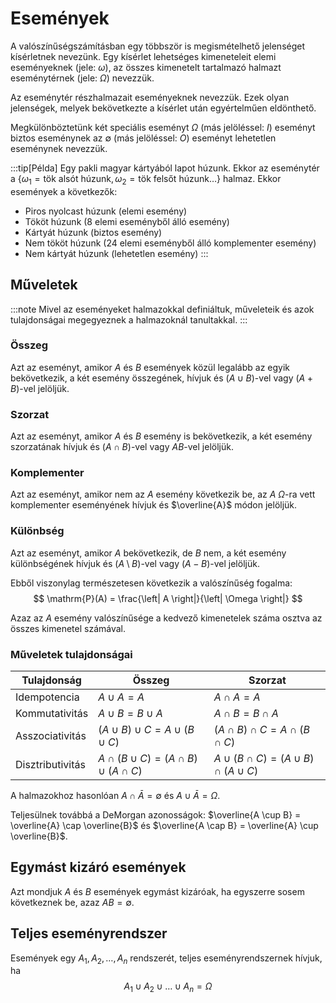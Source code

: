 # Események

A valószínűségszámításban egy többször is megismételhető jelenséget kísérletnek nevezünk. Egy kísérlet lehetséges
kimeneteleit elemi eseményeknek (jele: $\omega$), az összes kimenetelt tartalmazó halmazt eseménytérnek (jele: $\Omega$)
nevezzük.

Az eseménytér részhalmazait eseményeknek nevezzük. Ezek olyan jelenségek, melyek bekövetkezte a kísérlet után
egyértelműen eldönthető.

Megkülönböztetünk két speciális eseményt $\Omega$ (más jelöléssel: $I$) eseményt biztos eseménynek az
$\emptyset$ (más jelöléssel: $O$) eseményt lehetetlen eseménynek nevezzük.

:::tip[Példa]
Egy pakli magyar kártyából lapot húzunk.
Ekkor az eseménytér a
$\left\lbrace \omega_1 = \text{tök alsót húzunk}, \omega_2 = \text{tök felsőt húzunk} \dots \right\rbrace$ halmaz.
Ekkor események a következők:
- Piros nyolcast húzunk (elemi esemény)
- Tököt húzunk (8 elemi eseményből álló esemény)
- Kártyát húzunk (biztos esemény)
- Nem tököt húzunk (24 elemi eseményből álló komplementer esemény)
- Nem kártyát húzunk (lehetetlen esemény)
:::

## Műveletek

:::note
Mivel az eseményeket halmazokkal definiáltuk, műveleteik és azok tulajdonságai megegyeznek a halmazoknál tanultakkal.
:::

### Összeg
Azt az eseményt, amikor $A$ és $B$ események közül legalább az egyik bekövetkezik, a két esemény összegének, hívjuk
és $(A \cup B)$-vel vagy $(A+B)$-vel jelöljük.

### Szorzat
Azt az eseményt, amikor $A$ és $B$ esemény is bekövetkezik, a két esemény szorzatának hívjuk és $(A \cap B)$-vel vagy
$AB$-vel jelöljük.

### Komplementer
Azt az eseményt, amikor nem az $A$ esemény következik be, az $A$ $\Omega$-ra vett komplementer eseményének hívjuk és
$\overline{A}$ módon jelöljük.

### Különbség
Azt az eseményt, amikor $A$ bekövetkezik, de $B$ nem, a két esemény különbségének hívjuk és $(A \setminus B)$-vel vagy
$(A - B)$-vel jelöljük.

Ebből viszonylag természetesen következik a valószínűség fogalma:
$$
\mathrm{P}(A) = \frac{\left| A \right|}{\left| \Omega \right|}
$$

Azaz az $A$ esemény valószínűsége a kedvező kimenetelek száma osztva az összes kimenetel számával.

### Műveletek tulajdonságai

| Tulajdonság      | Összeg                                           | Szorzat                                          |
|------------------|--------------------------------------------------|--------------------------------------------------|
| Idempotencia     | $A \cup A = A$                                   | $A \cap A = A$                                   |
| Kommutativitás   | $A \cup B = B \cup A$                            | $A \cap B = B \cap A$                            |
| Asszociativitás  | $(A \cup B) \cup C = A \cup (B \cup C)$          | $(A \cap B) \cap C = A \cap (B \cap C)$          |
| Disztributivitás | $A \cap (B \cup C) = (A \cap B) \cup (A \cap C)$ | $A \cup (B \cap C) = (A \cup B) \cap (A \cup C)$ |

A halmazokhoz hasonlóan $A \cap \bar{A} = \emptyset$ és $A \cup \bar{A} = \Omega$.

Teljesülnek továbbá a DeMorgan azonosságok:
$\overline{A \cup B} = \overline{A} \cap \overline{B}$ és $\overline{A \cap B} = \overline{A} \cup \overline{B}$.

## Egymást kizáró események
Azt mondjuk $A$ és $B$ események egymást kizáróak, ha egyszerre sosem következnek be, azaz $AB = \emptyset$.


## Teljes eseményrendszer
Események egy $A_1, A_2, \dots, A_n$ rendszerét, teljes eseményrendszernek hívjuk, ha
$$
A_1 \cup A_2 \cup \dots \cup A_n = \Omega
$$
